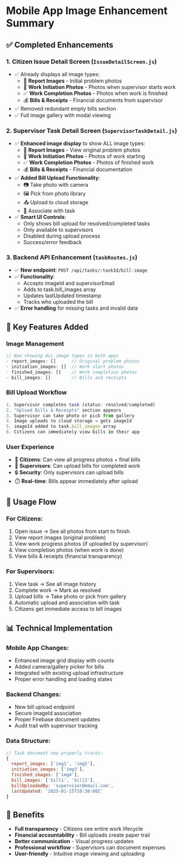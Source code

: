 # Mobile App Image Enhancement Summary

## ✅ Completed Enhancements

### 1. **Citizen Issue Detail Screen (`IssueDetailScreen.js`)**
- ✅ Already displays all image types:
  - 📸 **Report Images** - Initial problem photos
  - 🔧 **Work Initiation Photos** - Photos when supervisor starts work
  - ✅ **Work Completion Photos** - Photos when work is finished
  - 💰 **Bills & Receipts** - Financial documents from supervisor
- ✅ Removed redundant empty bills section
- ✅ Full image gallery with modal viewing

### 2. **Supervisor Task Detail Screen (`SupervisorTaskDetail.js`)**
- ✅ **Enhanced image display** to show ALL image types:
  - 📸 **Report Images** - View original problem photos
  - 🔧 **Work Initiation Photos** - Photos of work starting
  - ✅ **Work Completion Photos** - Photos of finished work  
  - 💰 **Bills & Receipts** - Financial documentation
- ✅ **Added Bill Upload Functionality**:
  - 📷 Take photo with camera
  - 🖼️ Pick from photo library
  - 📤 Upload to cloud storage
  - 💾 Associate with task
- ✅ **Smart UI Controls**:
  - Only shows bill upload for resolved/completed tasks
  - Only available to supervisors
  - Disabled during upload process
  - Success/error feedback

### 3. **Backend API Enhancement (`taskRoutes.js`)**
- ✅ **New endpoint**: `POST /api/tasks/:taskId/bill-image`
- ✅ **Functionality**:
  - Accepts imageId and supervisorEmail
  - Adds to task.bill_images array
  - Updates lastUpdated timestamp
  - Tracks who uploaded the bill
- ✅ **Error handling** for missing tasks and invalid data

## 🎯 Key Features Added

### **Image Management**
```javascript
// Now showing ALL image types in both apps
- report_images: []      // Original problem photos
- initiation_images: []  // Work start photos  
- finished_images: []    // Work completion photos
- bill_images: []        // Bills and receipts
```

### **Bill Upload Workflow**
```javascript
1. Supervisor completes task (status: resolved/completed)
2. "Upload Bills & Receipts" section appears
3. Supervisor can take photo or pick from gallery
4. Image uploads to cloud storage → gets imageId
5. imageId added to task.bill_images array
6. Citizens can immediately view bills in their app
```

### **User Experience**
- 📱 **Citizens**: Can view all progress photos + final bills
- 👷 **Supervisors**: Can upload bills for completed work
- 🔒 **Security**: Only supervisors can upload bills
- ⏱️ **Real-time**: Bills appear immediately after upload

## 🚀 Usage Flow

### **For Citizens:**
1. Open issue → See all photos from start to finish
2. View report images (original problem)
3. View work progress photos (if uploaded by supervisor)
4. View completion photos (when work is done)
5. View bills & receipts (financial transparency)

### **For Supervisors:**
1. View task → See all image history
2. Complete work → Mark as resolved
3. Upload bills → Take photo or pick from gallery
4. Automatic upload and association with task
5. Citizens get immediate access to bill images

## 📊 Technical Implementation

### **Mobile App Changes:**
- Enhanced image grid display with counts
- Added camera/gallery picker for bills
- Integrated with existing upload infrastructure
- Proper error handling and loading states

### **Backend Changes:**
- New bill upload endpoint
- Secure imageId association
- Proper Firebase document updates
- Audit trail with supervisor tracking

### **Data Structure:**
```javascript
// Task document now properly tracks:
{
  report_images: ['img1', 'img2'],
  initiation_images: ['img3'], 
  finished_images: ['img4'],
  bill_images: ['bill1', 'bill2'],
  billUploadedBy: 'supervisor@email.com',
  lastUpdated: '2025-01-15T10:30:00Z'
}
```

## 🎉 Benefits
- **Full transparency** - Citizens see entire work lifecycle
- **Financial accountability** - Bill uploads create paper trail  
- **Better communication** - Visual progress updates
- **Professional workflow** - Supervisors can document expenses
- **User-friendly** - Intuitive image viewing and uploading
